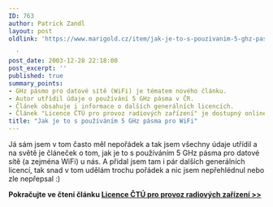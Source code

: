 ```yaml
---
ID: 763
author: Patrick Zandl
layout: post
oldlink: 'https://www.marigold.cz/item/jak-je-to-s-pouzivanim-5-ghz-pasma-pro-wifi

  '
post_date: 2003-12-28 22:18:00
post_excerpt: ''
published: true
summary_points:
- GHz pásmo pro datové sítě (WiFi) je tématem nového článku.
- Autor utřídil údaje o používání 5 GHz pásma v ČR.
- Článek obsahuje i informace o dalších generálních licencích.
- Článek "Licence ČTÚ pro provoz radiových zařízení" je dostupný online.
title: "Jak je to s používáním 5 GHz pásma pro WiFi"
---
```


<p>
Já sám jsem v tom často měl nepořádek a tak jsem všechny údaje utřídil a na světě je článeček o tom, jak je to s používáním 5 GHz pásma pro datové sítě (a zejména WiFi) u nás. A přidal jsem tam i pár dalších generálních licencí, tak snad v tom udělám trochu pořádek a nic jsem nepřehlédnul nebo zle nepřepsal :)</p>

<p>
<STRONG>Pokračujte ve čtení článku </STRONG><A href="/zacinajicim/frekvence031228.html" target=_blank><STRONG>Licence ČTÚ pro provoz radiových zařízení &gt;&gt;</STRONG></A></p>